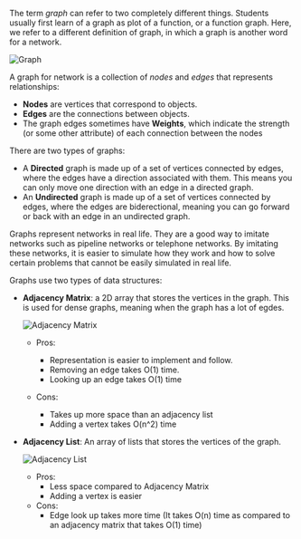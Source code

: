 <!--title={Intro to Graph}-->

The term *graph* can refer to two completely different things. Students usually first learn of a graph as plot of a function, or a function graph. Here, we refer to a different definition of graph, in which a graph is another word for a network.

![Graph](https://upload.wikimedia.org/wikipedia/commons/thumb/5/5b/6n-graf.svg/1200px-6n-graf.svg.png)

A graph for network is a collection of *nodes* and *edges* that represents relationships:

- **Nodes** are vertices that correspond to objects.
- **Edges** are the connections between objects.
- The graph edges sometimes have **Weights**, which indicate the strength (or some other attribute) of each connection between the nodes

There are two types of graphs:

- A **Directed** graph is made up of a set of vertices connected by edges, where the edges have a direction associated with them. This means you can only move one direction with an edge in a directed graph.
- An **Undirected** graph is made up of a set of vertices connected by edges, where the edges are biderectional, meaning you can go forward or back with an edge in an undirected graph.

Graphs represent networks in real life. They are a good way to imitate networks such as pipeline networks or telephone networks. By imitating these networks, it is easier to simulate how they work and how to solve certain problems that cannot be easily simulated in real life. 

Graphs use two types of data structures: 

- **Adjacency Matrix**:  a 2D array that stores the vertices in the graph. This is used for dense graphs, meaning when the graph has a lot of egdes.

  ![Adjacency Matrix](https://lh3.googleusercontent.com/proxy/iRr8wLaVAVmt8-1V_SM0EOY5udwXiRAcbQFSJEUey6EYaYrhnv4W8LbvIfyFcaX8dGjWP4AEpUzhNFk_RCkZ2BBUJufBBtXy6IvqCRIfCoXsQvIh0LBvhkfLrqS0kAajnee_oPC9eiwet4Ac)

  - Pros:  

    - Representation is easier to implement and follow.
    - Removing an edge takes O(1) time.
    - Looking up an edge takes O(1) time

  - Cons:

    - Takes up more space than an adjacency list
    - Adding a vertex takes O(n^2) time

    

- **Adjacency List**: An array of lists that stores the vertices of the graph.

  ![Adjacency List](https://www.researchgate.net/profile/Carla_Osthoff/publication/274143903/figure/fig3/AS:613978615058433@1523395317311/A-directed-graph-represented-by-adjacency-lists.png)

  - Pros:
    -  Less space compared to Adjacency Matrix
    - Adding a vertex is easier
  - Cons: 
    - Edge look up takes more time (It takes O(n) time as compared to an adjacency matrix that takes O(1) time)

